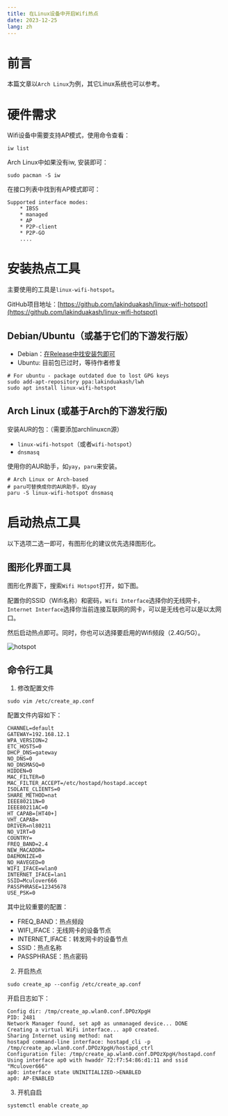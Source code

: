```yaml
---
title: 在Linux设备中开启Wifi热点
date: 2023-12-25
lang: zh
---
```


# 前言
本篇文章以`Arch Linux`为例，其它Linux系统也可以参考。

# 硬件需求
Wifi设备中需要支持AP模式，使用命令查看：

```shell
iw list
```
Arch Linux中如果没有iw, 安装即可：
```shell
sudo pacman -S iw
```

在接口列表中找到有AP模式即可：
```
Supported interface modes:
    * IBSS
    * managed
    * AP
    * P2P-client
    * P2P-GO
    ....
```

# 安装热点工具
主要使用的工具是`linux-wifi-hotspot`。

GitHub项目地址：[https://github.com/lakinduakash/linux-wifi-hotspot](https://github.com/lakinduakash/linux-wifi-hotspot)

## Debian/Ubuntu（或基于它们的下游发行版）

- Debian：[在Release中找安装包即可](https://github.com/lakinduakash/linux-wifi-hotspot/releases)
- Ubuntu: 目前包已过时，等待作者修复
```shell
# For ubuntu - package outdated due to lost GPG keys
sudo add-apt-repository ppa:lakinduakash/lwh
sudo apt install linux-wifi-hotspot
```

## Arch Linux (或基于Arch的下游发行版)
安装AUR的包：（需要添加archlinuxcn源）

- `linux-wifi-hotspot`（或者`wifi-hotspot`） 
- `dnsmasq`

使用你的AUR助手，如`yay`，`paru`来安装。

```shell
# Arch Linux or Arch-based
# paru可替换成你的AUR助手，如yay
paru -S linux-wifi-hotspot dnsmasq
```

# 启动热点工具
以下选项二选一即可，有图形化的建议优先选择图形化。

## 图形化界面工具
图形化界面下，搜索`Wifi Hotspot`打开，如下图。

配置你的SSID（Wifi名称）和密码，`Wifi Interface`选择你的无线网卡，`Internet Interface`选择你当前连接互联网的网卡，可以是无线也可以是以太网口。

然后启动热点即可。同时，你也可以选择要启用的Wifi频段（2.4G/5G）。

![hotspot](/images/posts/linux-wifi-hotspot.png)

## 命令行工具
1. 修改配置文件

```shell
sudo vim /etc/create_ap.conf
```

配置文件内容如下：
```shell
CHANNEL=default
GATEWAY=192.168.12.1
WPA_VERSION=2
ETC_HOSTS=0
DHCP_DNS=gateway
NO_DNS=0
NO_DNSMASQ=0
HIDDEN=0
MAC_FILTER=0
MAC_FILTER_ACCEPT=/etc/hostapd/hostapd.accept
ISOLATE_CLIENTS=0
SHARE_METHOD=nat
IEEE80211N=0
IEEE80211AC=0
HT_CAPAB=[HT40+]
VHT_CAPAB=
DRIVER=nl80211
NO_VIRT=0
COUNTRY=
FREQ_BAND=2.4
NEW_MACADDR=
DAEMONIZE=0
NO_HAVEGED=0
WIFI_IFACE=wlan0
INTERNET_IFACE=lan1
SSID=Mculover666
PASSPHRASE=12345678
USE_PSK=0
```

其中比较重要的配置：
- FREQ_BAND：热点频段
- WIFI_IFACE：无线网卡的设备节点
- INTERNET_IFACE：转发网卡的设备节点
- SSID：热点名称
- PASSPHRASE：热点密码

2. 开启热点
```shell
sudo create_ap --config /etc/create_ap.conf
```

开启日志如下：
```
Config dir: /tmp/create_ap.wlan0.conf.DPOzXpgH
PID: 2481
Network Manager found, set ap0 as unmanaged device... DONE
Creating a virtual WiFi interface... ap0 created.
Sharing Internet using method: nat
hostapd command-line interface: hostapd_cli -p /tmp/create_ap.wlan0.conf.DPOzXpgH/hostapd_ctrl
Configuration file: /tmp/create_ap.wlan0.conf.DPOzXpgH/hostapd.conf
Using interface ap0 with hwaddr 72:f7:54:86:d1:11 and ssid "Mculover666"
ap0: interface state UNINITIALIZED->ENABLED
ap0: AP-ENABLED 
```

3. 开机自启
```shell
systemctl enable create_ap
```